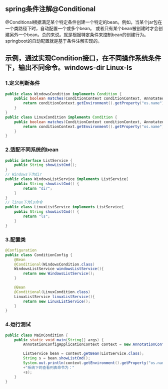 ## spring条件注解@Conditional

@Conditional根据满足某个特定条件创建一个特定的bean。例如，当某个jar包在一个类路径下时，自动配置一个或多个bean。
或者只有某个bean被创建时才会创建另外一个bean。总的来说。就是根据特定条件来控制bean的创建行为。springboot的自动配置就是基于条件注解实现的。

## 示例，通过实现Condition接口，在不同操作系统条件下，输出不同命令。windows-dir Linux-ls


### 1.定义判断条件
```java
public class WindowsCondition implements Condition {
    public boolean matches(ConditionContext conditionContext, AnnotatedTypeMetadata annotatedTypeMetadata) {
        return conditionContext.getEnvironment().getProperty("os.name").contains("Windows");
    }
}
public class LinuxCondition implements Condition {
    public boolean matches(ConditionContext conditionContext, AnnotatedTypeMetadata annotatedTypeMetadata) {
        return conditionContext.getEnvironment().getProperty("os.name").contains("Linux");
    }
}
```
### 2.适配不同系统的bean
```java
public interface ListService {
    public String showListCmd();
}
// Windows下为dir
public class WindowsListService implements ListService{
    public String showListCmd() {
        return "dir";
    }
}
// linux下为ls命令
public class LinuxListService implements ListService{
    public String showListCmd() {
        return "ls";
    }
}

```
### 3.配置类
```java
@Configuration
public class ConditionConfig {
    @Bean
    @Conditional(WindowsCondition.class)
    WindowsListService windowsListService(){
        return new WindowsListService();
    }

    @Bean
    @Conditional(LinuxCondition.class)
    LinuxListService linuxListService(){
        return new LinuxListService();
    }
}
```
### 4.运行测试
```java
public class MainCondition {
    public static void main(String[] args) {
        AnnotationConfigApplicationContext context = new AnnotationConfigApplicationContext(ConditionConfig.class);

        ListService bean = context.getBean(ListService.class);
        String s = bean.showListCmd();
        System.out.println(context.getEnvironment().getProperty("os.name")
        +"系统下的查看列表命令为："
        +s);
    }
}
```
